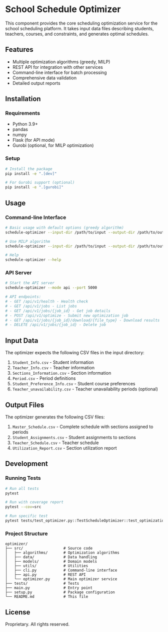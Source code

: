 # School Schedule Optimizer

This component provides the core scheduling optimization service for the school scheduling platform. It takes input data files describing students, teachers, courses, and constraints, and generates optimal schedules.

## Features

- Multiple optimization algorithms (greedy, MILP)
- REST API for integration with other services
- Command-line interface for batch processing
- Comprehensive data validation
- Detailed output reports

## Installation

### Requirements

- Python 3.9+
- pandas
- numpy
- Flask (for API mode)
- Gurobi (optional, for MILP optimization)

### Setup

```bash
# Install the package
pip install -e ".[dev]"

# For Gurobi support (optional)
pip install -e ".[gurobi]"
```

## Usage

### Command-line Interface

```bash
# Basic usage with default options (greedy algorithm)
schedule-optimizer --input-dir /path/to/input --output-dir /path/to/output

# Use MILP algorithm
schedule-optimizer --input-dir /path/to/input --output-dir /path/to/output --algorithm milp

# Help
schedule-optimizer --help
```

### API Server

```bash
# Start the API server
schedule-optimizer --mode api --port 5000

# API endpoints:
# - GET /api/v1/health - Health check
# - GET /api/v1/jobs - List jobs
# - GET /api/v1/jobs/{job_id} - Get job details
# - POST /api/v1/optimize - Submit new optimization job
# - GET /api/v1/jobs/{job_id}/download/{file_type} - Download results
# - DELETE /api/v1/jobs/{job_id} - Delete job
```

## Input Data

The optimizer expects the following CSV files in the input directory:

1. `Student_Info.csv` - Student information
2. `Teacher_Info.csv` - Teacher information
3. `Sections_Information.csv` - Section information
4. `Period.csv` - Period definitions
5. `Student_Preference_Info.csv` - Student course preferences
6. `Teacher_unavailability.csv` - Teacher unavailability periods (optional)

## Output Files

The optimizer generates the following CSV files:

1. `Master_Schedule.csv` - Complete schedule with sections assigned to periods
2. `Student_Assignments.csv` - Student assignments to sections
3. `Teacher_Schedule.csv` - Teacher schedule
4. `Utilization_Report.csv` - Section utilization report

## Development

### Running Tests

```bash
# Run all tests
pytest

# Run with coverage report
pytest --cov=src

# Run specific test
pytest tests/test_optimizer.py::TestScheduleOptimizer::test_optimization
```

### Project Structure

```
optimizer/
├── src/                  # Source code
│   ├── algorithms/       # Optimization algorithms
│   ├── data/             # Data handling
│   ├── models/           # Domain models
│   ├── utils/            # Utilities
│   ├── cli.py            # Command-line interface
│   ├── api.py            # REST API
│   └── optimizer.py      # Main optimizer service
├── tests/                # Tests
├── main.py               # Entry point
├── setup.py              # Package configuration
└── README.md             # This file
```

## License

Proprietary. All rights reserved.